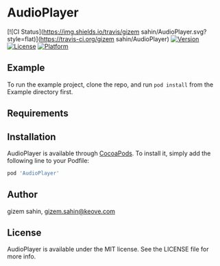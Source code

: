 # AudioPlayer

[![CI Status](https://img.shields.io/travis/gizem sahin/AudioPlayer.svg?style=flat)](https://travis-ci.org/gizem sahin/AudioPlayer)
[![Version](https://img.shields.io/cocoapods/v/AudioPlayer.svg?style=flat)](https://cocoapods.org/pods/AudioPlayer)
[![License](https://img.shields.io/cocoapods/l/AudioPlayer.svg?style=flat)](https://cocoapods.org/pods/AudioPlayer)
[![Platform](https://img.shields.io/cocoapods/p/AudioPlayer.svg?style=flat)](https://cocoapods.org/pods/AudioPlayer)

## Example

To run the example project, clone the repo, and run `pod install` from the Example directory first.

## Requirements

## Installation

AudioPlayer is available through [CocoaPods](https://cocoapods.org). To install
it, simply add the following line to your Podfile:

```ruby
pod 'AudioPlayer'
```

## Author

gizem sahin, gizem.sahin@keove.com

## License

AudioPlayer is available under the MIT license. See the LICENSE file for more info.

